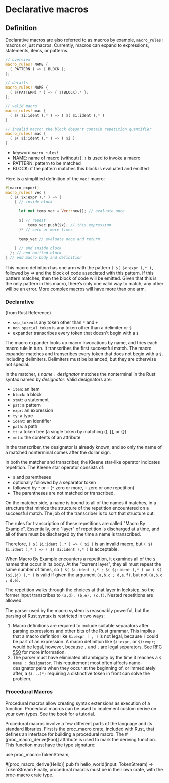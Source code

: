 # Declarative macros





## Definition

Declarative macros are also referred to as macros by example, `macro_rules!` macros or just macros. Currently, macros can expand to expressions, statements, items, or patterns.

```rust
// overview
macro_rules! NAME {
  ( PATTERN ) => { BLOCK };
};

// details
macro_rules! NAME {
  ( $(PATTERN),* ) => { $(BLOCK),* };
};

// valid macro
macro_rules! mac {
  ( $( $i:ident ),* ) => ( $( $i:ident ),* )
}

// invalid macro: the block doesn't contain repetition quantifier
macro_rules! mac {
  ( $( $i:ident ),* ) => ( $i )
}
```


- keyword `macro_rules!`
- NAME: name of macro (without`!`). `!` is used to invoke a macro 
- PATTERN: pattern to be matched
- BLOCK: if the pattern matches this block is evaluated and emitted




Here is a simplified definition of the `vec!` macro:

```rust
#[macro_export]
macro_rules! vec {
  ( $( $x:expr ),* ) => {
    { // inside block
    
      let mut temp_vec = Vec::new(); // evaluate once
      
      $( // repeat
          temp_vec.push($x); // this expression
      )* // zero or more times
      
      temp_vec // evaluate once and return
      
    } // end inside block
  }; // end emitted block
} // end macro body and definition
```

This macro definition has one arm with the pattern `( $( $x:expr ),* ),` followed by => and the block of code associated with this pattern. If this pattern matches, then the block of code will be emitted. Given that this is the only pattern in this macro, there’s only one valid way to match; any other will be an error. More complex macros will have more than one arm.





### Declarative
(from Rust Reference)

- `sep_token` is any token other than `*` and `+`
- `non_special_token` is any token other than a delimiter or `$`
- expander transcribes every token that doesn't begin with a `$`


The macro expander looks up macro invocations by name, and tries each macro rule in turn. It transcribes the first successful match. The macro expander matches and transcribes every token that does not begin with a `$`, including delimiters. Delimiters must be balanced, but they are otherwise not special.

In the matcher, `$` _name_ `:` _designator_ matches the nonterminal in the Rust syntax named by _designator_. Valid designators are:
- `item`: an item
- `block`: a block
- `stmt`: a statement
- `pat`: a pattern
- `expr`: an expression
- `ty`: a type
- `ident`: an identifier
- `path`: a path
- `tt`: a token tree (a single token by matching (), [], or {})
- `meta`: the contents of an attribute

In the transcriber, the designator is already known, and so only the name of a matched nonterminal comes after the dollar sign.

In both the matcher and transcriber, the Kleene star-like operator indicates repetition. The Kleene star operator consists of:
- `$` and parentheses
- optionally followed by a separator token
- followed by `*` or `+` (`*` zero or more, `+` zero or one repetition)
- The parentheses are not matched or transcribed. 

On the matcher side, a name is bound to all of the names it matches, in a structure that mimics the structure of the repetition encountered on a successful match. The job of the transcriber is to sort that structure out.

The rules for transcription of these repetitions are called "Macro By Example". Essentially, one "layer" of repetition is discharged at a time, and all of them must be discharged by the time a name is transcribed.

Therefore, `( $( $i:ident ),* ) => ( $i )` is an invalid macro, but 
`( $( $i:ident ),* ) => ( $( $i:ident ),* )` is acceptable.

When Macro By Example encounters a repetition, it examines all of the `$` names that occur in its body. At the "current layer", they all must repeat the same number of times, so `( $( $i:ident ),* ; $( $j:ident ),* ) => ( $( ($i,$j) ),* )` is valid if given the argument `(a,b,c ; d,e,f)`, but not `(a,b,c ; d,e)`.

The repetition walks through the choices at that layer in lockstep, so the former input transcribes to `(a,d), (b,e), (c,f)`. Nested repetitions are allowed.


The parser used by the macro system is reasonably powerful, but the parsing of Rust syntax is restricted in two ways:
1. Macro definitions are required to include suitable separators after parsing expressions and other bits of the Rust grammar. This implies that a macro definition like `$i:expr [ , ]` is not legal, because `[` could be part of an expression. A macro definition like `$i:expr,` or `$i:expr;` would be legal, however, because `,` and `;` are legal separators. See [RFC 550](https://github.com/rust-lang/rfcs/blob/master/text/0550-macro-future-proofing.md) for more information.
2. The parser must have eliminated all ambiguity by the time it reaches a 
`$ name : designator`. This requirement most often affects name-designator pairs when they occur at the beginning of, or immediately after, a `$(...)*;` requiring a distinctive token in front can solve the problem.



### Procedural Macros

Procedural macros allow creating syntax extensions as execution of a function. Procedural macros can be used to implement custom derive on your own types. See the book for a tutorial.

Procedural macros involve a few different parts of the language and its standard libraries. First is the proc_macro crate, included with Rust, that defines an interface for building a procedural macro. The #[proc_macro_derive(Foo)] attribute is used to mark the deriving function. This function must have the type signature:


use proc_macro::TokenStream;

#[proc_macro_derive(Hello)]
pub fn hello_world(input: TokenStream) -> TokenStream
Finally, procedural macros must be in their own crate, with the proc-macro crate type.